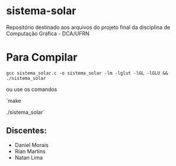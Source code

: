# sistema-solar
Repositório destinado aos arquivos do projeto final da disciplina de Computação Gráfica - DCA/UFRN

# Para Compilar
`gcc sistema_solar.c -o sistema_solar -lm -lglut -lGL -lGLU && ./sistema_solar`

ou use os comandos

`make 

./sistema_solar`

## Discentes:
* Daniel Morais
* Rian Martins
* Natan Lima
